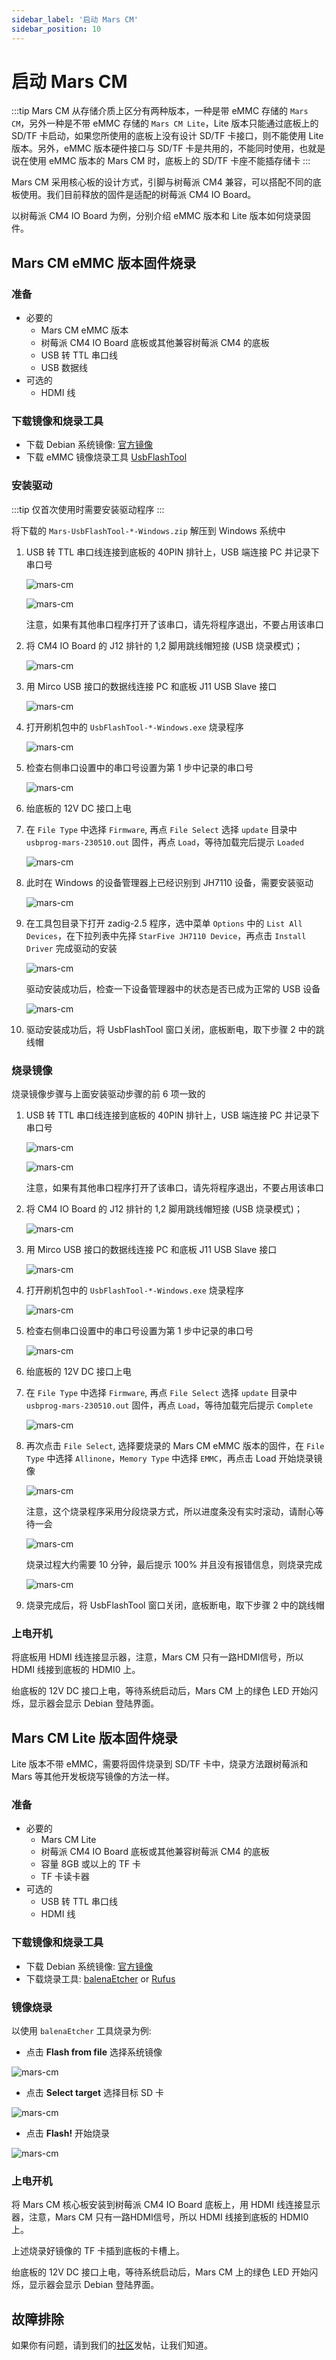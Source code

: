 ```yaml
---
sidebar_label: '启动 Mars CM'
sidebar_position: 10
---
```

# 启动 Mars CM

:::tip
Mars CM 从存储介质上区分有两种版本，一种是带 eMMC 存储的 `Mars CM`，另外一种是不带 eMMC 存储的 `Mars CM Lite`，Lite 版本只能通过底板上的 SD/TF 卡启动，如果您所使用的底板上没有设计 SD/TF 卡接口，则不能使用 Lite 版本。另外，eMMC 版本硬件接口与 SD/TF 卡是共用的，不能同时使用，也就是说在使用 eMMC 版本的 Mars CM 时，底板上的 SD/TF 卡座不能插存储卡
:::

Mars CM 采用核心板的设计方式，引脚与树莓派 CM4 兼容，可以搭配不同的底板使用。我们目前释放的固件是适配的树莓派 CM4 IO Board。

以树莓派 CM4 IO Board 为例，分别介绍 eMMC 版本和 Lite 版本如何烧录固件。

## Mars CM eMMC 版本固件烧录

### 准备

- 必要的
  - Mars CM eMMC 版本
  - 树莓派 CM4 IO Board 底板或其他兼容树莓派 CM4 的底板
  - USB 转 TTL 串口线
  - USB 数据线
- 可选的
  - HDMI 线

### 下载镜像和烧录工具
- 下载 Debian 系统镜像: [官方镜像](https://milkv.io/zh/docs/mars/compute-module/resources/image)
- 下载 eMMC 镜像烧录工具 [UsbFlashTool](https://github.com/milkv-mars/mars-tools/blob/main/Mars-UsbFlashTool-v2.4-Windows.zip)

### 安装驱动

:::tip
仅首次使用时需要安装驱动程序
:::

将下载的 `Mars-UsbFlashTool-*-Windows.zip` 解压到 Windows 系统中

1. USB 转 TTL 串口线连接到底板的 40PIN 排针上，USB 端连接 PC 并记录下串口号

   ![mars-cm](/docs/mars/cm/mars-cm-docs_boot_01.jpg)

   ![mars-cm](/docs/mars/cm/mars-cm-docs_boot_02.png)

   注意，如果有其他串口程序打开了该串口，请先将程序退出，不要占用该串口
  
2. 将 CM4 IO Board 的 J12 排针的 1,2 脚用跳线帽短接 (USB 烧录模式)；

   ![mars-cm](/docs/mars/cm/mars-cm-docs_boot_03.jpg)

3. 用 Mirco USB 接口的数据线连接 PC 和底板 J11 USB Slave 接口

   ![mars-cm](/docs/mars/cm/mars-cm-docs_boot_04.jpg)

4. 打开刷机包中的 `UsbFlashTool-*-Windows.exe` 烧录程序

   ![mars-cm](/docs/mars/cm/mars-cm-docs_boot_05.png)

5. 检查右侧串口设置中的串口号设置为第 1 步中记录的串口号

   ![mars-cm](/docs/mars/cm/mars-cm-docs_boot_06.png)

6. 绐底板的 12V DC 接口上电
7. 在 `File Type` 中选择 `Firmware`, 再点 `File Select` 选择 `update` 目录中 `usbprog-mars-230510.out` 固件，再点 `Load`，等待加载完后提示 `Loaded`

   ![mars-cm](/docs/mars/cm/mars-cm-docs_boot_07.png)

8. 此时在 Windows 的设备管理器上已经识别到 JH7110 设备，需要安装驱动

   ![mars-cm](/docs/mars/cm/mars-cm-docs_boot_08.png)

9. 在工具包目录下打开 zadig-2.5 程序，选中菜单 `Options` 中的 `List All Devices`，在下拉列表中先择 `StarFive JH7110 Device`，再点击 `Install Driver` 完成驱动的安装

   ![mars-cm](/docs/mars/cm/mars-cm-docs_boot_09.png)

   驱动安装成功后，检查一下设备管理器中的状态是否已成为正常的 USB 设备

   ![mars-cm](/docs/mars/cm/mars-cm-docs_boot_10.png)

10. 驱动安装成功后，将 UsbFlashTool 窗口关闭，底板断电，取下步骤 2 中的跳线帽

### 烧录镜像

烧录镜像步骤与上面安装驱动步骤的前 6 项一致的

1. USB 转 TTL 串口线连接到底板的 40PIN 排针上，USB 端连接 PC 并记录下串口号

   ![mars-cm](/docs/mars/cm/mars-cm-docs_boot_01.png)

   ![mars-cm](/docs/mars/cm/mars-cm-docs_boot_02.png)

   注意，如果有其他串口程序打开了该串口，请先将程序退出，不要占用该串口

2. 将 CM4 IO Board 的 J12 排针的 1,2 脚用跳线帽短接 (USB 烧录模式)；

   ![mars-cm](/docs/mars/cm/mars-cm-docs_boot_03.png)

3. 用 Mirco USB 接口的数据线连接 PC 和底板 J11 USB Slave 接口

   ![mars-cm](/docs/mars/cm/mars-cm-docs_boot_04.png)

4. 打开刷机包中的 `UsbFlashTool-*-Windows.exe` 烧录程序

   ![mars-cm](/docs/mars/cm/mars-cm-docs_boot_05.png)

5. 检查右侧串口设置中的串口号设置为第 1 步中记录的串口号

   ![mars-cm](/docs/mars/cm/mars-cm-docs_boot_06.png)

6. 绐底板的 12V DC 接口上电
7. 在 `File Type` 中选择 `Firmware`, 再点 `File Select` 选择 `update` 目录中 `usbprog-mars-230510.out` 固件，再点 `Load`，等待加载完后提示 `Complete`

   ![mars-cm](/docs/mars/cm/mars-cm-docs_boot_15.png)

8. 再次点击 `File Select`, 选择要烧录的 Mars CM eMMC 版本的固件，在 `File Type` 中选择 `Allinone`，`Memory Type` 中选择 `EMMC`，再点击 Load 开始烧录镜像

   ![mars-cm](/docs/mars/cm/mars-cm-docs_boot_16.png)

   注意，这个烧录程序采用分段烧录方式，所以进度条没有实时滚动，请耐心等待一会

   ![mars-cm](/docs/mars/cm/mars-cm-docs_boot_17.png)

   烧录过程大约需要 10 分钟，最后提示 100% 并且没有报错信息，则烧录完成

   ![mars-cm](/docs/mars/cm/mars-cm-docs_boot_18.png)

9. 烧录完成后，将 UsbFlashTool 窗口关闭，底板断电，取下步骤 2 中的跳线帽

### 上电开机

将底板用 HDMI 线连接显示器，注意，Mars CM 只有一路HDMI信号，所以 HDMI 线接到底板的 HDMI0 上。

绐底板的 12V DC 接口上电，等待系统启动后，Mars CM 上的绿色 LED 开始闪烁，显示器会显示 Debian 登陆界面。

## Mars CM Lite 版本固件烧录

Lite 版本不带 eMMC，需要将固件烧录到 SD/TF 卡中，烧录方法跟树莓派和 Mars 等其他开发板烧写镜像的方法一样。

### 准备

- 必要的
  - Mars CM Lite
  - 树莓派 CM4 IO Board 底板或其他兼容树莓派 CM4 的底板
  - 容量 8GB 或以上的 TF 卡
  - TF 卡读卡器
- 可选的
  - USB 转 TTL 串口线
  - HDMI 线

### 下载镜像和烧录工具
- 下载 Debian 系统镜像: [官方镜像](https://milkv.io/zh/docs/mars/compute-module/resources/image)
- 下载烧录工具: [balenaEtcher](https://etcher.balena.io/) or [Rufus](https://rufus.ie/en/)

### 镜像烧录

以使用 `balenaEtcher` 工具烧录为例:

- 点击 **Flash from file** 选择系统镜像

![mars-cm](/docs/mars/cm/mars-cm-docs_boot_etcher_01.png)

- 点击 **Select target** 选择目标 SD 卡

![mars-cm](/docs/mars/cm/mars-cm-docs_boot_etcher_02.png)

- 点击 **Flash!** 开始烧录

![mars-cm](/docs/mars/cm/mars-cm-docs_boot_etcher_03.png)

### 上电开机

将 Mars CM 核心板安装到树莓派 CM4 IO Board 底板上，用 HDMI 线连接显示器，注意，Mars CM 只有一路HDMI信号，所以 HDMI 线接到底板的 HDMI0 上。

上述烧录好镜像的 TF 卡插到底板的卡槽上。

绐底板的 12V DC 接口上电，等待系统启动后，Mars CM 上的绿色 LED 开始闪烁，显示器会显示 Debian 登陆界面。


## 故障排除

如果你有问题，请到我们的[社区](https://community.milkv.io/)发帖，让我们知道。

